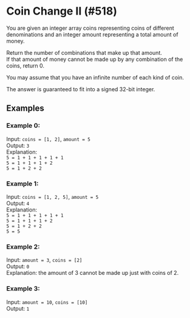 ﻿# Coin Change II (#518)

You are given an integer array coins representing coins of different denominations 
and an integer amount representing a total amount of money.

Return the number of combinations that make up that amount.  
If that amount of money cannot be made up by any combination of the coins, return 0.

You may assume that you have an infinite number of each kind of coin.

The answer is guaranteed to fit into a signed 32-bit integer.

## Examples

### Example 0:

Input: `coins = [1, 2]`, `amount = 5`  
Output: `3`  
Explanation:  
`5 = 1 + 1 + 1 + 1 + 1`  
`5 = 1 + 1 + 1 + 2`  
`5 = 1 + 2 + 2`  

### Example 1:

Input: `coins = [1, 2, 5]`, `amount = 5`  
Output: `4`  
Explanation:  
`5 = 1 + 1 + 1 + 1 + 1`  
`5 = 1 + 1 + 1 + 2`  
`5 = 1 + 2 + 2`  
`5 = 5`  

### Example 2:

Input: `amount = 3`, `coins = [2]`  
Output: `0`  
Explanation: the amount of 3 cannot be made up just with coins of 2.  

### Example 3:

Input: `amount = 10`, `coins = [10]`  
Output: `1`
